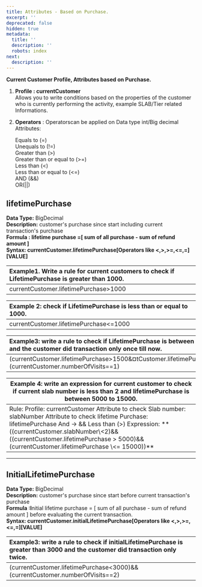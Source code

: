 ```yaml
---
title: Attributes - Based on Purchase.
excerpt: ''
deprecated: false
hidden: true
metadata:
  title: ''
  description: ''
  robots: index
next:
  description: ''
---
```

**Current Customer Profile, Attributes based on Purchase.**                                                  

1. **Profile : currentCustomer**\
   Allows you to write conditions based on the properties of the customer who is currently performing the activity, example SLAB/Tier related Informations.

2. **Operators** : Operatorscan be applied on Data type int/Big decimal Attributes:

   Equals to (=)\
   Unequals to (!=)\
   Greater than (>)\
   Greater than or equal to (>=)\
   Less than (\<)\
   Less than or equal to (\<=)\
   AND (&&)\
   OR(||)

## **lifetimePurchase**

**Data Type:** BigDecimal\
**Description:** customer's purchase since start including current transaction's purchase\
**Formula : lifetime purchase =\[ sum of all purchase - sum of refund amount ]**\
**Syntax: currentCustomer.lifetimePurchase[Operators like \<,>,>=,\<=,=][VALUE]**

| Example1. Write a rule for current customers to check if LifetimePurchase is greater than 1000. |
| :---------------------------------------------------------------------------------------------- |
| currentCustomer.lifetimePurchase>1000                                                           |

| Example 2: check if LifetimePurchase is less than or equal to 1000. |
| :------------------------------------------------------------------ |
| currentCustomer.lifetimePurchase\<=1000                             |

| Example3: write a rule to check if LifetimePurchase is between 1500 to 3000 and the customer did transaction only once till now. |
| :------------------------------------------------------------------------------------------------------------------------------- |
| (currentCustomer.lifetimePurchase>1500&¤tCustomer.lifetimePurchase\<3000)&&(currentCustomer.numberOfVisits==1)                   |

<Table align={["left"]}>
  <thead>
    <tr>
      <th>
        Example 4: write an expression for current customer to check if current slab number is less than 2 and lifetimePurchase is between 5000 to 15000.
      </th>
    </tr>
  </thead>

  <tbody>
    <tr>
      <td>
        Rule: Profile: currentCustomer
                  Attribute to check Slab number: slabNumber
                  Attribute to check lifetime Purchase: lifetimePurchase
                  And -> &&
                  Less than (>)
        Expression: **((currentCustomer.slabNumber\<2)&&((currentCustomer.lifetimePurchase > 5000)&&(currentCustomer.lifetimePurchase \<= 15000))**
      </td>
    </tr>
  </tbody>
</Table>

***

## **InitialLifetimePurchase**

**Data Type:** BigDecimal\
**Description:** customer's purchase since start before current transaction's purchase\
**Formula :I**nitial lifetime purchase = \[ sum of all purchase - sum of refund amount ] before evaluating the current transaction.\
**Syntax: currentCustomer.initialLifetimePurchase[Operators like \<,>,>=,\<=,=][VALUE]**

| Example3: write a rule to check if initialLifetimePurchase is greater than 3000 and the customer did transaction only twice. |
| :--------------------------------------------------------------------------------------------------------------------------- |
| (currentCustomer.lifetimePurchase\<3000)&&(currentCustomer.numberOfVisits==2)                                                |
